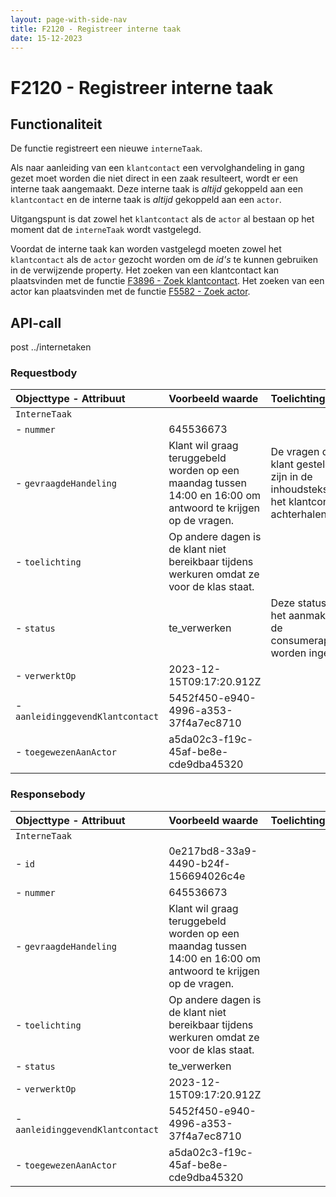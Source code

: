 ```yaml
---
layout: page-with-side-nav
title: F2120 - Registreer interne taak
date: 15-12-2023
---
```


# F2120 - Registreer interne taak

## Functionaliteit

De functie registreert een nieuwe `interneTaak`. 

Als naar aanleiding van een `klantcontact` een vervolghandeling in gang gezet moet worden die niet direct in een zaak resulteert, wordt er een interne taak aangemaakt. Deze interne taak is _altijd_ gekoppeld aan een `klantcontact` en de interne taak is _altijd_ gekoppeld aan een `actor`.

Uitgangspunt is dat zowel het `klantcontact` als de `actor` al bestaan op het moment dat de `interneTaak` wordt vastgelegd. 

Voordat de interne taak kan worden vastgelegd moeten zowel het `klantcontact` als de `actor` gezocht worden om de *id's* te kunnen gebruiken in de verwijzende property. Het zoeken van een klantcontact kan plaatsvinden met de functie [F3896 - Zoek klantcontact](./3896.md). Het zoeken van een actor kan plaatsvinden met de functie [F5582 - Zoek actor](./5582.md). 

## API-call

post ../internetaken

### Requestbody

| Objecttype - Attribuut | Voorbeeld waarde | Toelichting |
| :----------- | :----------- | :----------- |
| `InterneTaak` | | |
| - `nummer` | 645536673 |  |
| - `gevraagdeHandeling` | Klant wil graag teruggebeld worden op een maandag tussen 14:00 en 16:00 om antwoord te krijgen op de vragen. | De vragen die de klant gesteld heeft zijn in de inhoudstekst van het klantcontact te achterhalen |
| - `toelichting` | Op andere dagen is de klant niet bereikbaar tijdens werkuren omdat ze voor de klas staat. |  | 
| - `status` | te_verwerken | Deze status kan bij het aanmaken door de consumerapplicatie worden ingevuld. |
| - `verwerktOp` | 2023-12-15T09:17:20.912Z |  |
| - `aanleidinggevendKlantcontact` | 5452f450-e940-4996-a353-37f4a7ec8710 | |
| - `toegewezenAanActor` | a5da02c3-f19c-45af-be8e-cde9dba45320 | | 

### Responsebody

| Objecttype - Attribuut | Voorbeeld waarde | Toelichting |
| :----------- | :----------- | :----------- |
| `InterneTaak` | | |
| - `id` | 0e217bd8-33a9-4490-b24f-156694026c4e | |
| - `nummer` | 645536673 |  |
| - `gevraagdeHandeling` | Klant wil graag teruggebeld worden op een maandag tussen 14:00 en 16:00 om antwoord te krijgen op de vragen. | |
| - `toelichting` | Op andere dagen is de klant niet bereikbaar tijdens werkuren omdat ze voor de klas staat. | | 
| - `status` | te_verwerken | |
| - `verwerktOp` | 2023-12-15T09:17:20.912Z | |
| - `aanleidinggevendKlantcontact` | 5452f450-e940-4996-a353-37f4a7ec8710 | |
| - `toegewezenAanActor` | a5da02c3-f19c-45af-be8e-cde9dba45320 | | 
